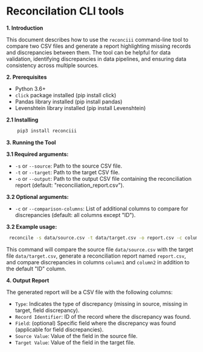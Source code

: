 # Reconcilation CLI  tools 
**1. Introduction**

This document describes how to use the `reconciii` command-line tool to compare two CSV files and generate a report highlighting missing records and discrepancies between them. The tool can be helpful for data validation, identifying discrepancies in data pipelines, and ensuring data consistency across multiple sources.

**2. Prerequisites**

* Python 3.6+
* `click` package installed (pip install click)
* Pandas library installed (pip install pandas)
* Levenshtein library installed (pip install Levenshtein)

**2.1 Installing**
```bash
    pip3 install reconciii
```
**3. Running the Tool**

**3.1 Required arguments:**

* `-s` or `--source`: Path to the source CSV file.
* `-t` or `--target`: Path to the target CSV file.
* `-o` or `--output`: Path to the output CSV file containing the reconciliation report (default: "reconciliation_report.csv").

**3.2 Optional arguments:**

* `-c` or `--comparison-columns`: List of additional columns to compare for discrepancies (default: all columns except "ID").

**3.2 Example usage:**

``` bash
 reconcile -s data/source.csv -t data/target.csv -o report.csv -c column1,column2
```



This command will compare the source file `data/source.csv` with the target file `data/target.csv`, generate a reconciliation report named `report.csv`, and compare discrepancies in columns `column1` and `column2` in addition to the default "ID" column.

**4. Output Report**

The generated report will be a CSV file with the following columns:

* `Type`: Indicates the type of discrepancy (missing in source, missing in target, field discrepancy).
* `Record Identifier`: ID of the record where the discrepancy was found.
* `Field`: (optional) Specific field where the discrepancy was found (applicable for field discrepancies).
* `Source Value`: Value of the field in the source file.
* `Target Value`: Value of the field in the target file.

